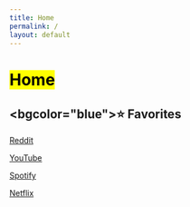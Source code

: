 ```yaml
---
title: Home
permalink: /
layout: default
---
```

# <mark>Home</mark>

## <bgcolor="blue">⭐️ Favorites</bgcolor>

[Reddit](http://reddit.com)

[YouTube](http://youtube.com)

[Spotify](http://open.spotify.com)

[Netflix](http://netflix.com)
